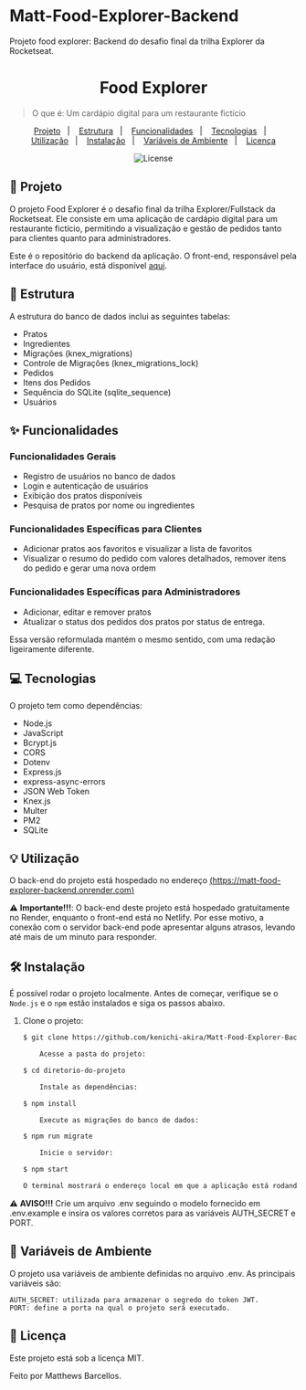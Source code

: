 # Matt-Food-Explorer-Backend
 Projeto food explorer: Backend do desafio final da trilha Explorer da Rocketseat. 


<h1 align="center" style="text-align: center;">
  Food Explorer
</h1>

> O que é: Um cardápio digital para um restaurante fictício

<p align="center">
  <a href="#project">Projeto</a>&nbsp;&nbsp;&nbsp;|&nbsp;&nbsp;&nbsp;
  <a href="#structure">Estrutura</a>&nbsp;&nbsp;&nbsp;|&nbsp;&nbsp;&nbsp;
  <a href="#features">Funcionalidades</a>&nbsp;&nbsp;&nbsp;|&nbsp;&nbsp;&nbsp;
  <a href="#technologies">Tecnologias</a>&nbsp;&nbsp;&nbsp;|&nbsp;&nbsp;&nbsp;
  <a href="#usage">Utilização</a>&nbsp;&nbsp;&nbsp;|&nbsp;&nbsp;&nbsp;
  <a href="#install">Instalação</a>&nbsp;&nbsp;&nbsp;|&nbsp;&nbsp;&nbsp;
  <a href="#env-variables">Variáveis de Ambiente</a>&nbsp;&nbsp;&nbsp;|&nbsp;&nbsp;&nbsp;
  <a href="#license">Licença</a>
</p>

<p align="center">
  <img alt="License" src="https://img.shields.io/static/v1?label=license&message=MIT&color=49AA26&labelColor=000000">
</p>

<h2 id="project">📁 Projeto</h2>

O projeto Food Explorer é o desafio final da trilha Explorer/Fullstack da Rocketseat. Ele consiste em uma aplicação de cardápio digital para um restaurante fictício, permitindo a visualização e gestão de pedidos tanto para clientes quanto para administradores.

Este é o repositório do backend da aplicação. O front-end, responsável pela interface do usuário, está disponível [aqui](https://github.com/kenichi-akira/Matt-Food-Explorer-Frontend).

<h2 id="structure">📌 Estrutura</h2>

A estrutura do banco de dados inclui as seguintes tabelas:

- Pratos  
- Ingredientes  
- Migrações (knex_migrations)  
- Controle de Migrações (knex_migrations_lock)  
- Pedidos  
- Itens dos Pedidos  
- Sequência do SQLite (sqlite_sequence)  
- Usuários

<h2 id="features">✨ Funcionalidades</h2>

### Funcionalidades Gerais
- Registro de usuários no banco de dados
- Login e autenticação de usuários
- Exibição dos pratos disponíveis
- Pesquisa de pratos por nome ou ingredientes

### Funcionalidades Específicas para Clientes
- Adicionar pratos aos favoritos e visualizar a lista de favoritos
- Visualizar o resumo do pedido com valores detalhados, remover itens do pedido e gerar uma nova ordem

### Funcionalidades Específicas para Administradores
- Adicionar, editar e remover pratos
- Atualizar o status dos pedidos dos pratos por status de entrega.

Essa versão reformulada mantém o mesmo sentido, com uma redação ligeiramente diferente.

<h2 id="technologies">💻 Tecnologias</h2>

O projeto tem como dependências:

- Node.js
- JavaScript
- Bcrypt.js
- CORS
- Dotenv
- Express.js
- express-async-errors
- JSON Web Token
- Knex.js
- Multer
- PM2
- SQLite

<h2 id="usage">💡 Utilização</h2>

O back-end do projeto está hospedado no endereço [(https://matt-food-explorer-backend.onrender.com)](https://matt-food-explorer-backend.onrender.com)

⚠️ **Importante!!!**: O back-end deste projeto está hospedado gratuitamente no Render, enquanto o front-end está no Netlify. Por esse motivo, a conexão com o servidor back-end pode apresentar alguns atrasos, levando até mais de um minuto para responder.


<h2 id="install">🛠 Instalação</h2>


É possível rodar o projeto localmente. Antes de começar, verifique se o `Node.js` e o `npm` estão instalados e siga os passos abaixo.

1. Clone o projeto:

   ```bash
   $ git clone https://github.com/kenichi-akira/Matt-Food-Explorer-Backend/tree/main
   
       Acesse a pasta do projeto:
   
   $ cd diretorio-do-projeto
   
       Instale as dependências:
   
   $ npm install
   
       Execute as migrações do banco de dados:
   
   $ npm run migrate
   
       Inicie o servidor:
   
   $ npm start

   O terminal mostrará o endereço local em que a aplicação está rodando. Para acessá-la, basta inserir esse endereço em seu navegador.

⚠️ **AVISO!!!** Crie um arquivo .env seguindo o modelo fornecido em .env.example e insira os valores corretos para as variáveis AUTH_SECRET e PORT.

<h2 id="env-variables">🔐 Variáveis de Ambiente</h2>

O projeto usa variáveis de ambiente definidas no arquivo .env. As principais variáveis são:

    AUTH_SECRET: utilizada para armazenar o segredo do token JWT.
    PORT: define a porta na qual o projeto será executado.

<h2 id="license">📝 Licença</h2>

Este projeto está sob a licença MIT.

Feito por Matthews Barcellos.
